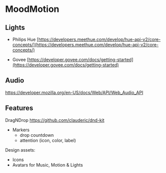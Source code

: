 # MoodMotion

## Lights

* Philips Hue
[https://developers.meethue.com/develop/hue-api-v2/core-concepts/](https://developers.meethue.com/develop/hue-api-v2/core-concepts/)

* Govee
[https://developer.govee.com/docs/getting-started](https://developer.govee.com/docs/getting-started)

## Audio

https://developer.mozilla.org/en-US/docs/Web/API/Web_Audio_API

## Features

DragNDrop
https://github.com/clauderic/dnd-kit

* Markers
  * drop countdown
  * attention (icon, color, label)

Design assets:

* Icons
* Avatars for Music, Motion & Lights